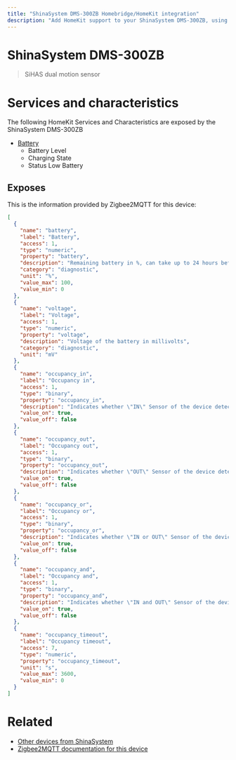 ```yaml
---
title: "ShinaSystem DMS-300ZB Homebridge/HomeKit integration"
description: "Add HomeKit support to your ShinaSystem DMS-300ZB, using Homebridge, Zigbee2MQTT and homebridge-z2m."
---
```

<!---
This file has been GENERATED using src/docgen/docgen.ts
DO NOT EDIT THIS FILE MANUALLY!
-->
# ShinaSystem DMS-300ZB
> SiHAS dual motion sensor


# Services and characteristics
The following HomeKit Services and Characteristics are exposed by
the ShinaSystem DMS-300ZB

* [Battery](../../battery.md)
  * Battery Level
  * Charging State
  * Status Low Battery



## Exposes

This is the information provided by Zigbee2MQTT for this device:

```json
[
  {
    "name": "battery",
    "label": "Battery",
    "access": 1,
    "type": "numeric",
    "property": "battery",
    "description": "Remaining battery in %, can take up to 24 hours before reported",
    "category": "diagnostic",
    "unit": "%",
    "value_max": 100,
    "value_min": 0
  },
  {
    "name": "voltage",
    "label": "Voltage",
    "access": 1,
    "type": "numeric",
    "property": "voltage",
    "description": "Voltage of the battery in millivolts",
    "category": "diagnostic",
    "unit": "mV"
  },
  {
    "name": "occupancy_in",
    "label": "Occupancy in",
    "access": 1,
    "type": "binary",
    "property": "occupancy_in",
    "description": "Indicates whether \"IN\" Sensor of the device detected occupancy",
    "value_on": true,
    "value_off": false
  },
  {
    "name": "occupancy_out",
    "label": "Occupancy out",
    "access": 1,
    "type": "binary",
    "property": "occupancy_out",
    "description": "Indicates whether \"OUT\" Sensor of the device detected occupancy",
    "value_on": true,
    "value_off": false
  },
  {
    "name": "occupancy_or",
    "label": "Occupancy or",
    "access": 1,
    "type": "binary",
    "property": "occupancy_or",
    "description": "Indicates whether \"IN or OUT\" Sensor of the device detected occupancy",
    "value_on": true,
    "value_off": false
  },
  {
    "name": "occupancy_and",
    "label": "Occupancy and",
    "access": 1,
    "type": "binary",
    "property": "occupancy_and",
    "description": "Indicates whether \"IN and OUT\" Sensor of the device detected occupancy",
    "value_on": true,
    "value_off": false
  },
  {
    "name": "occupancy_timeout",
    "label": "Occupancy timeout",
    "access": 7,
    "type": "numeric",
    "property": "occupancy_timeout",
    "unit": "s",
    "value_max": 3600,
    "value_min": 0
  }
]
```

# Related
* [Other devices from ShinaSystem](../index.md#shinasystem)
* [Zigbee2MQTT documentation for this device](https://www.zigbee2mqtt.io/devices/DMS-300ZB.html)